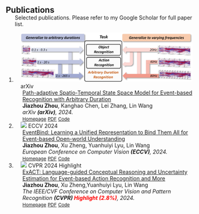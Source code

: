 <h2 id="publications" style="margin: 2px 0px -15px;">Publications</h2>

<div class="publications">
<ol class="bibliography">

Selected publications. Please refer to my Google Scholar for full paper list.
<li>
<div class="pub-row">

  <div class="col-sm-3 abbr" style="position: relative;padding-right: 15px;padding-left: 15px;">
    <img src="assets/img/PAST-SSM.png" class="teaser img-fluid z-depth-1">
    <abbr class="badge">arXiv</abbr>
  </div>

  <div class="col-sm-9" style="position: relative;padding-right: 15px;padding-left: 20px;">
    <div class="title"><a href="https://arxiv.org/pdf/2409.16953">Path-adaptive Spatio-Temporal State Space Model for Event-based Recognition with Arbitrary Duration</a></div>
    <div class="author"><strong>Jiazhou Zhou</strong>, Kanghao Chen, Lei Zhang, Lin Wang</div>
    <div class="periodical"><em>arXiv <strong>(arXiv)</strong>, 2024.</em></div>
    <div class="links">
      <a href="https://vlislab22.github.io/pastssm/" class="btn btn-sm z-depth-0" role="button" target="_blank" style="font-size:12px;">Homepage</a>  
      <a href="https://arxiv.org/pdf/2409.16953" class="btn btn-sm z-depth-0" role="button" target="_blank" style="font-size:12px;">PDF</a>
      <a href="https://github.com/jiazhou-garland/PAST-SSM" class="btn btn-sm z-depth-0" role="button" target="_blank" style="font-size:12px;">Code</a> 
    </div>
  </div>
</div>
</li>


<li>
<div class="pub-row">

  <div class="col-sm-3 abbr" style="position: relative;padding-right: 15px;padding-left: 15px;">
    <img src="assets/img/EventBind.png" class="teaser img-fluid z-depth-1">
    <abbr class="badge">ECCV 2024</abbr>
  </div>

  <div class="col-sm-9" style="position: relative;padding-right: 15px;padding-left: 20px;">
      <div class="title">  
        <a href="https://arxiv.org/pdf/2308.03135">EventBind: Learning a Unified Representation to Bind Them All for Event-based Open-world Understanding</a>  
      </div>  
      <div class="author"><strong>Jiazhou Zhou</strong>, Xu Zheng, Yuanhuiyi Lyu, Lin Wang</div>  
      <div class="periodical"><em>European Conference on Computer Vision <strong>(ECCV)</strong>, 2024.</em></div>  
      <div class="links">  
        <a href="https://vlislab22.github.io/EventBind/" class="btn btn-sm z-depth-0" role="button" target="_blank" style="font-size:12px;">Homepage</a>  
        <a href="https://arxiv.org/pdf/2308.03135.pdf" class="btn btn-sm z-depth-0" role="button" target="_blank" style="font-size:12px;">PDF</a>  
        <a href="https://github.com/jiazhou-garland/EventBind" class="btn btn-sm z-depth-0" role="button" target="_blank" style="font-size:12px;">Code</a>  
      </div>  
  </div>
</div>
</li>



<!-- 
<li>
<div class="pub-row">

  <div class="col-sm-3 abbr" style="position: relative;padding-right: 15px;padding-left: 15px;">
    <img src="assets/img/exact.png" class="teaser img-fluid z-depth-1">
    <abbr class="badge">ECCV 2024</abbr>
  </div>

  <div class="col-sm-9" style="position: relative;padding-right: 15px;padding-left: 20px;">
      <div class="title">  
        <a href="https://arxiv.org/pdf/2407.11344">Centering the Value of Every Modality: Towards Efficient and Resilient Modality-agnostic Semantic Segmentation</a>  
      </div>  
      <div class="author">Xu Zheng, Yuanhuiyi Lyu, <strong>Jiazhou Zhou</strong>, Lin Wang</div>  
      <div class="periodical"><em>European Conference on Computer Vision <strong>(ECCV)</strong>, 2024.</em></div>  
      <div class="links">  
        <a href="https://vlislab22.github.io/MAGIC/" class="btn btn-sm z-depth-0" role="button" target="_blank" style="font-size:12px;">Homepage</a>  
        <a href="https://arxiv.org/pdf/2407.11344" class="btn btn-sm z-depth-0" role="button" target="_blank" style="font-size:12px;">PDF</a>  
      </div>  
  </div>
</div>
</li>
-->




<li>
<div class="pub-row">

  <div class="col-sm-3 abbr" style="position: relative;padding-right: 15px;padding-left: 15px;">
    <img src="assets/img/exact.png" class="teaser img-fluid z-depth-1">
    <abbr class="badge">CVPR 2024 Highlight</abbr>
  </div>

  <div class="col-sm-9" style="position: relative;padding-right: 15px;padding-left: 20px;">
      <div class="title">  
        <a href="https://arxiv.org/pdf/2403.12534.pdf">ExACT: Language-guided Conceptual Reasoning and Uncertainty Estimation for Event-based Action Recognition and More</a>  
      </div>  
      <div class="author"><strong>Jiazhou Zhou</strong>, Xu Zheng,Yuanhuiyi Lyu, Lin Wang</div>  
      <div class="periodical"><em>The IEEE/CVF Conference on Computer Vision and Pattern Recognition <strong>(CVPR) <span style="color: red;">Highlight (2.8%)</span></strong>, 2024.</em></div>  
      <div class="links">  
        <a href="https://vlislab22.github.io/ExACT/" class="btn btn-sm z-depth-0" role="button" target="_blank" style="font-size:12px;">Homepage</a>  
        <a href="https://arxiv.org/pdf/2403.12534.pdf" class="btn btn-sm z-depth-0" role="button" target="_blank" style="font-size:12px;">PDF</a>  
        <a href="https://github.com/jiazhou-garland/ExACT" class="btn btn-sm z-depth-0" role="button" target="_blank" style="font-size:12px;">Code</a>  
      </div>  
  </div>
</div>
</li>


<!-- 
<li>
<div class="pub-row">

  <div class="col-sm-3 abbr" style="position: relative;padding-right: 15px;padding-left: 15px;">
    <img src="assets/img/unibind.png" class="teaser img-fluid z-depth-1">
    <abbr class="badge">CVPR 2024</abbr>
  </div>

  <div class="col-sm-9" style="position: relative;padding-right: 15px;padding-left: 20px;">
      <div class="title">  
        <a href="https://arxiv.org/pdf/2403.12532.pdf">UniBind: LLM-Augmented Unified and Balanced Representation Space to Bind Them All</a>  
      </div>  
      <div class="author">Yuanhuiyi Lyu, Xu Zheng, <strong>Jiazhou Zhou</strong>, Lin Wang</div>  
      <div class="periodical"><em>The IEEE/CVF Conference on Computer Vision and Pattern Recognition <strong>(CVPR)</strong>, 2024.</em></div>  
      <div class="links">  
        <a href="https://vlislab22.github.io/UniBind/" class="btn btn-sm z-depth-0" role="button" target="_blank" style="font-size:12px;">Homepage</a>  
        <a href="https://arxiv.org/pdf/2403.12532.pdf" class="btn btn-sm z-depth-0" role="button" target="_blank" style="font-size:12px;">PDF</a>  
        <a href="https://github.com/QC-LY/UniBind" class="btn btn-sm z-depth-0" role="button" target="_blank" style="font-size:12px;">Code</a>  
      </div>  
  </div>
</div>
</li>
--> 

<!-- 
<li>
<div class="pub-row">

  <div class="col-sm-3 abbr" style="position: relative;padding-right: 15px;padding-left: 15px;">
    <img src="assets/img/e2v.png" class="teaser img-fluid z-depth-1">
    <abbr class="badge">NeurIPS 2024</abbr>
  </div>

  <div class="col-sm-9" style="position: relative;padding-right: 15px;padding-left: 20px;">
      <div class="title">  
        <a href="https://arxiv.org/pdf/2407.05547">LaSe-E2V: Towards Language-guided Semantic-Aware Event-to-Video Reconstruction</a>  
      </div>  
    <div class="author">Kanghao Chen, Hangyu Li, <strong>Jiazhou Zhou</strong>, Zeyu Wang, Lin Wang</div>
    <div class="periodical"><em>NeurIPS 2024, the Thirty-Eighth Annual Conference on Neural Information Processing Systems.</em></div>
      <div class="links">  
        <a href="https://vlislab22.github.io/LaSe-E2V/" class="btn btn-sm z-depth-0" role="button" target="_blank" style="font-size:12px;">Homepage</a>  
        <a href="https://arxiv.org/abs/2407.05547" class="btn btn-sm z-depth-0" role="button" target="_blank" style="font-size:12px;">PDF</a>  
      </div>  
  </div>
</div>
</li>
-->

<!-- <li>
<div class="pub-row">

  <div class="col-sm-3 abbr" style="position: relative;padding-right: 15px;padding-left: 15px;">
    <img src="assets/img/EIT-1M.png" class="teaser img-fluid z-depth-1">
    <abbr class="badge">arXiv</abbr>
  </div>

  <div class="col-sm-9" style="position: relative;padding-right: 15px;padding-left: 20px;">
    <div class="title"><a href="https://arxiv.org/pdf/2407.01884">EIT-1M: One Million EEG-Image-Text Pairs for Human Visual-textual
Recognition and More</a></div>
    <div class="author">Xu Zheng, Ling Wang, Kanghao Chen, Yuanhuiyi Lyu, <strong>Jiazhou Zhou</strong>, Lin Wang</div>
    <div class="periodical"><em>arXiv <strong>(arXiv)</strong>, 2024.</em></div>
    <div class="links">
      <a href="https://arxiv.org/pdf/2407.01884" class="btn btn-sm z-depth-0" role="button" target="_blank" style="font-size:12px;">PDF</a>
    </div>
  </div>
</div>
</li> -->



<!-- <li>
<div class="pub-row">

  <div class="col-sm-3 abbr" style="position: relative;padding-right: 15px;padding-left: 15px;">
    <img src="assets/img/EIT-1M.png" class="teaser img-fluid z-depth-1">
    <abbr class="badge">arXiv</abbr>
  </div>

  <div class="col-sm-9" style="position: relative;padding-right: 15px;padding-left: 20px;">
    <div class="title"><a href="https://arxiv.org/pdf/2407.01884">EIT-1M: One Million EEG-Image-Text Pairs for Human Visual-textual
Recognition and More</a></div>
    <div class="author">Xu Zheng, Ling Wang, Kanghao Chen, Yuanhuiyi Lyu, <strong>Jiazhou Zhou</strong>, Lin Wang</div>
    <div class="periodical"><em>arXiv <strong>(arXiv)</strong>, 2024.</em></div>
    <div class="links">
      <a href="https://arxiv.org/pdf/2407.01884" class="btn btn-sm z-depth-0" role="button" target="_blank" style="font-size:12px;">PDF</a>
    </div>
  </div>
</div>
</li>
-->





<br>

</ol>
</div>

